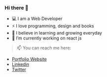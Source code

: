 ### Hi there 👋


- :computer: I am a Web Developer
- ⚡ I love programming, design and books
- 🌱 I believe in learning and growing everyday
- 🔭 I’m currently working on react js
> 📫 You can reach me here:
  - [Portfolio Website](https://harshpopat.in/)
  - [Linkedin](https://www.linkedin.com/in/harshpopat/)
  - [Twitter](https://twitter.com/harshpopat99)


